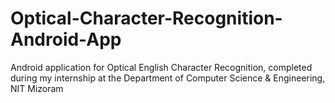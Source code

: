# Optical-Character-Recognition-Android-App
Android application for Optical English Character Recognition, completed during my internship at the Department of Computer Science &amp; Engineering, NIT Mizoram
